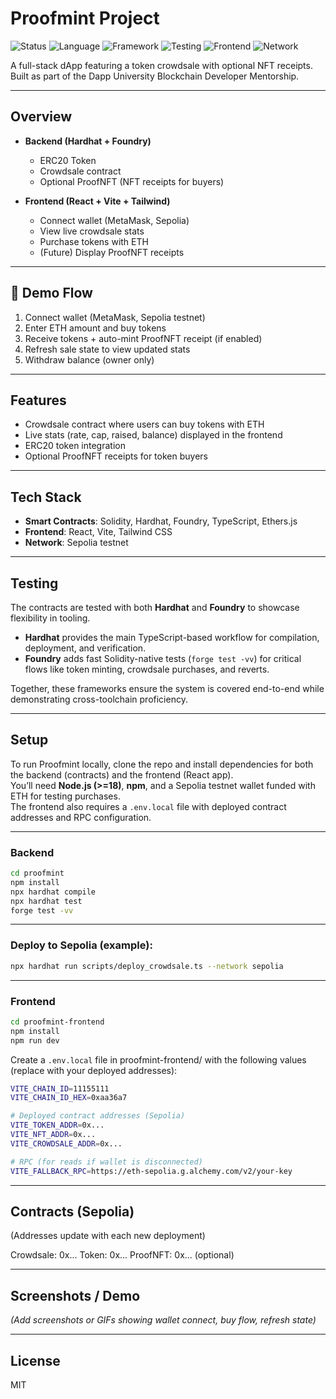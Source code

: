 # Proofmint Project

![Status](https://img.shields.io/badge/Status-Live-success.svg)
![Language](https://img.shields.io/badge/Solidity-0.8.x-blue.svg)
![Framework](https://img.shields.io/badge/Hardhat-💛-yellow.svg)
![Testing](https://img.shields.io/badge/Foundry-⚡-black.svg)
![Frontend](https://img.shields.io/badge/React-⚛-blue.svg)
![Network](https://img.shields.io/badge/Sepolia-Testnet-purple.svg)

A full-stack dApp featuring a token crowdsale with optional NFT receipts.  
Built as part of the Dapp University Blockchain Developer Mentorship.

---

## Overview
- **Backend (Hardhat + Foundry)**  
  - ERC20 Token  
  - Crowdsale contract  
  - Optional ProofNFT (NFT receipts for buyers)  

- **Frontend (React + Vite + Tailwind)**  
  - Connect wallet (MetaMask, Sepolia)  
  - View live crowdsale stats  
  - Purchase tokens with ETH  
  - (Future) Display ProofNFT receipts  

---

## 🚀 Demo Flow
1. Connect wallet (MetaMask, Sepolia testnet)  
2. Enter ETH amount and buy tokens  
3. Receive tokens + auto-mint ProofNFT receipt (if enabled)  
4. Refresh sale state to view updated stats  
5. Withdraw balance (owner only)  

---

## Features
- Crowdsale contract where users can buy tokens with ETH  
- Live stats (rate, cap, raised, balance) displayed in the frontend  
- ERC20 token integration  
- Optional ProofNFT receipts for token buyers  

---

## Tech Stack
- **Smart Contracts**: Solidity, Hardhat, Foundry, TypeScript, Ethers.js  
- **Frontend**: React, Vite, Tailwind CSS  
- **Network**: Sepolia testnet  

---

## Testing
The contracts are tested with both **Hardhat** and **Foundry** to showcase flexibility in tooling.  
- **Hardhat** provides the main TypeScript-based workflow for compilation, deployment, and verification.  
- **Foundry** adds fast Solidity-native tests (`forge test -vv`) for critical flows like token minting, crowdsale purchases, and reverts.  

Together, these frameworks ensure the system is covered end-to-end while demonstrating cross-toolchain proficiency.

---

## Setup
To run Proofmint locally, clone the repo and install dependencies for both the backend (contracts) and the frontend (React app).  
You’ll need **Node.js (>=18)**, **npm**, and a Sepolia testnet wallet funded with ETH for testing purchases.  
The frontend also requires a `.env.local` file with deployed contract addresses and RPC configuration.

---

### Backend
```bash
cd proofmint
npm install
npx hardhat compile
npx hardhat test
forge test -vv
```

---

### Deploy to Sepolia (example):
```bash
npx hardhat run scripts/deploy_crowdsale.ts --network sepolia
```

---

### Frontend
``` bash
cd proofmint-frontend
npm install
npm run dev
```
Create a ```.env.local``` file in proofmint-frontend/ with the following values (replace with your deployed addresses):
```bash
VITE_CHAIN_ID=11155111
VITE_CHAIN_ID_HEX=0xaa36a7

# Deployed contract addresses (Sepolia)
VITE_TOKEN_ADDR=0x...
VITE_NFT_ADDR=0x...
VITE_CROWDSALE_ADDR=0x...

# RPC (for reads if wallet is disconnected)
VITE_FALLBACK_RPC=https://eth-sepolia.g.alchemy.com/v2/your-key
```

---

## Contracts (Sepolia)
(Addresses update with each new deployment)

Crowdsale: 0x...
Token: 0x...
ProofNFT: 0x... (optional)

---

## Screenshots / Demo
*(Add screenshots or GIFs showing wallet connect, buy flow, refresh state)*

---

## License
MIT
